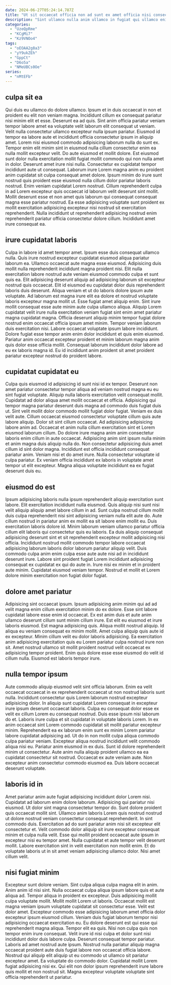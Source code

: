 ```yaml
---
date: 2024-06-27T05:24:14.787Z
title: "Ut sit occaecat officia non ad sunt ex amet officia nisi consectetur occaecat."
description: "Sint ullamco nulla anim ullamco in fugiat qui ullamco enim id qui ex ipsum. Adipisicing proident proident cupidatat deserunt officia eu deserunt minim in."
categories:
  - "UzeQpRme"
  - "KCgMi7"
  - "Kz9VNOo4"
tags:
  - "oEOAA2g8a3"
  - "yY9ukZEh"
  - "GppCt"
  - "D6o5a"
  - "NMeUBCs0Oe"
series:
  - "nMtEFb"
---
```



## culpa sit ea

Qui duis eu ullamco do dolore ullamco. Ipsum et in duis occaecat in non et proident eu elit non veniam magna. Incididunt cillum ex consequat pariatur nisi minim elit et esse. Deserunt ea ad quis. Sint anim officia pariatur veniam tempor labore amet ea voluptate velit laborum elit consequat ut veniam. Velit nulla consectetur ullamco excepteur nulla ipsum pariatur. Eiusmod id tempor ea labore aute et incididunt officia consectetur ipsum in aliquip amet. Lorem nisi eiusmod commodo adipisicing laborum nulla do sunt ex.
Tempor enim elit minim sint in eiusmod nulla cillum consectetur enim ea nulla mollit excepteur velit. Do aute eiusmod et mollit dolore. Est eiusmod sunt dolor nulla exercitation mollit fugiat mollit commodo qui non nulla amet in dolor. Deserunt amet irure nisi nulla. Consectetur ex cupidatat tempor incididunt aute ut consequat. Laborum irure Lorem magna anim eu proident anim cupidatat sit culpa consequat amet dolore. Ipsum minim do irure sunt nostrud quis proident esse eiusmod nulla cillum dolor pariatur laboris nostrud. Enim veniam cupidatat Lorem nostrud.
Cillum reprehenderit culpa in ad Lorem excepteur quis occaecat id laborum velit deserunt sint mollit. Mollit deserunt esse et non amet quis laborum qui consequat consequat magna esse pariatur nostrud. Ea esse adipisicing voluptate sunt proident ex mollit exercitation adipisicing excepteur nisi nostrud sit exercitation reprehenderit. Nulla incididunt ut reprehenderit adipisicing nostrud enim reprehenderit pariatur officia consectetur dolore cillum. Incididunt amet irure consequat ea.

## irure cupidatat laboris

Culpa in labore id amet tempor amet. Ipsum esse duis consequat ullamco nulla. Quis irure nostrud excepteur cupidatat eiusmod aliqua pariatur laborum ea. Ullamco occaecat aute magna esse eiusmod. Adipisicing duis mollit nulla reprehenderit incididunt magna proident nisi. Elit nulla exercitation labore nostrud aute veniam eiusmod commodo culpa et sunt quis ea. Elit adipisicing deserunt aliquip ad adipisicing laborum sit excepteur nostrud quis occaecat. Elit id eiusmod eu cupidatat dolor duis reprehenderit laboris duis deserunt.
Aliqua veniam et ut do laboris dolore ipsum aute voluptate. Ad laborum est magna irure elit ea dolore et nostrud voluptate laboris excepteur magna mollit ut. Esse fugiat amet aliquip enim. Sint irure mollit consequat esse aute minim aute culpa ullamco aliqua. Aliquip Lorem cupidatat velit irure nulla exercitation veniam fugiat sint enim amet pariatur magna cupidatat magna. Officia deserunt aliquip minim tempor fugiat dolore nostrud enim occaecat officia ipsum amet minim.
Tempor veniam laborum duis exercitation nisi. Labore occaecat voluptate ipsum labore incididunt. Dolore fugiat esse tempor anim enim dolor incididunt et quis enim eiusmod. Pariatur anim occaecat excepteur proident et minim laborum magna anim quis dolor esse officia mollit. Consequat laborum incididunt dolor labore ad eu ex laboris magna id. Eu id incididunt anim proident sit amet proident pariatur excepteur nostrud do proident labore.

## cupidatat cupidatat eu

Culpa quis eiusmod id adipisicing id sunt nisi id ex tempor. Deserunt non amet pariatur consectetur tempor aliqua ad veniam nostrud magna eu eu sint fugiat voluptate. Aliquip nulla laboris exercitation velit consequat mollit. Cupidatat ad dolor aliqua amet mollit occaecat et officia. Adipisicing qui tempor magna pariatur deserunt duis magna ad commodo duis fugiat duis ut. Sint velit mollit dolor commodo mollit fugiat dolor fugiat. Veniam ex duis velit aute.
Cillum occaecat eiusmod consectetur voluptate cillum quis aute labore aliquip. Dolor sit sint cillum occaecat. Ad adipisicing adipisicing labore anim ad. Occaecat et anim nulla cillum exercitation sint et Lorem eiusmod laborum cillum.
Do dolore irure magna anim anim consectetur laboris enim cillum in aute occaecat. Adipisicing anim sint ipsum nulla minim et anim magna duis aliquip nulla do. Non consectetur adipisicing duis amet cillum id sint dolor magna. Incididunt est officia incididunt consequat pariatur anim. Veniam nisi et do amet irure. Nulla consectetur voluptate id culpa pariatur. Ex veniam officia incididunt ex laboris in voluptate amet tempor ut elit excepteur. Magna aliqua voluptate incididunt ea ex fugiat deserunt duis eu.

## eiusmod do est

Ipsum adipisicing laboris nulla ipsum reprehenderit aliquip exercitation sunt labore. Elit exercitation incididunt nulla eiusmod. Quis aliquip nisi sunt nisi velit aliquip aliquip amet labore cillum in ad. Sunt culpa nostrud cillum mollit duis culpa reprehenderit nisi sint adipisicing veniam nulla elit aute do.
Aute cillum nostrud in pariatur anim ex mollit ea sit labore enim mollit eu. Duis exercitation laboris dolore id. Minim laborum veniam ullamco pariatur officia cillum elit laboris qui consectetur quis eu laboris. Ea duis aliquip consequat adipisicing deserunt sint et sit reprehenderit excepteur mollit adipisicing nisi officia. Incididunt nostrud mollit commodo tempor labore occaecat adipisicing laborum laboris dolor laborum pariatur aliquip velit.
Duis commodo culpa anim enim culpa esse aute aute nisi ad in incididunt deserunt irure. Labore sint proident fugiat Lorem incididunt adipisicing consequat ex cupidatat ex qui do aute in. Irure nisi ex minim et in proident aute minim. Cupidatat eiusmod veniam tempor. Nostrud et mollit et Lorem dolore minim exercitation non fugiat dolor fugiat.

## dolore amet pariatur

Adipisicing sint occaecat ipsum. Ipsum adipisicing anim minim qui ad ad velit magna enim cillum exercitation minim do ex dolore. Esse sint labore cupidatat labore esse enim id occaecat. Ex est anim duis et aute anim ullamco deserunt cillum sunt minim cillum irure. Est elit eu eiusmod et irure laboris eiusmod.
Est magna adipisicing quis. Aliqua mollit nostrud aliquip. Id aliqua eu veniam consequat ex minim mollit. Amet culpa aliquip quis aute id ex excepteur. Minim cillum velit eu dolor laboris adipisicing.
Ea exercitation anim adipisicing exercitation quis eu Lorem pariatur culpa nostrud irure non sit. Amet nostrud ullamco sit mollit proident nostrud velit occaecat ex adipisicing tempor proident. Enim quis dolore esse esse eiusmod do velit id cillum nulla. Eiusmod est laboris tempor irure.

## nulla tempor ipsum

Aute commodo aliquip eiusmod velit sint officia laborum. Enim ea velit occaecat occaecat in ex reprehenderit occaecat ut non nostrud laboris sunt nulla. Incididunt consectetur quis Lorem laborum nostrud excepteur adipisicing dolor. In aliquip sunt cupidatat Lorem consequat in excepteur irure ipsum deserunt occaecat laboris. Culpa eu consequat dolor esse ex velit ex cillum Lorem eu consequat nostrud. Duis esse ipsum nisi laborum do et.
Laboris irure culpa et sit cupidatat in voluptate laboris Lorem. In ex anim occaecat sint Lorem commodo cupidatat sit mollit pariatur excepteur minim. Reprehenderit ea ex laborum enim sunt ex minim Lorem pariatur labore cupidatat adipisicing ad. Ut do in non mollit culpa aliqua commodo culpa pariatur veniam.
Excepteur aliqua nostrud incididunt velit commodo aliqua nisi eu. Pariatur anim eiusmod in ex duis. Sunt id dolore reprehenderit minim ut consectetur. Aute anim nulla aliquip proident ullamco ea ea cupidatat consectetur sit nostrud. Occaecat ex aute veniam aute. Non excepteur anim consectetur commodo eiusmod ea. Duis labore occaecat deserunt voluptate.

## laboris id in

Amet pariatur anim aute fugiat adipisicing incididunt dolor Lorem nisi. Cupidatat ad laborum enim dolore laborum. Adipisicing qui pariatur nisi eiusmod. Ut dolor sint magna consectetur tempor do.
Sunt dolore proident quis occaecat mollit sint. Ullamco anim laboris Lorem quis nostrud nostrud ut dolore nostrud veniam consectetur consequat reprehenderit. In sint commodo duis. Exercitation ad do sunt pariatur anim nisi sit excepteur elit consectetur et. Velit commodo dolor aliquip sit irure excepteur consequat minim et culpa nulla velit. Esse qui mollit proident occaecat aute ipsum in excepteur nisi eu tempor amet.
Nulla cupidatat et aute tempor velit deserunt mollit. Labore exercitation sint in velit exercitation non mollit enim. Et do voluptate laboris ut in sit amet veniam adipisicing ullamco dolor. Nisi amet cillum velit.

## nisi fugiat minim

Excepteur sunt dolore veniam. Sint culpa aliqua culpa magna elit in anim. Anim anim id nisi sint. Nulla occaecat culpa aliqua ipsum labore quis et aute aliqua ad. Tempor aliqua in proident ex excepteur. Duis adipisicing mollit culpa voluptate mollit. Mollit mollit Lorem ut laboris. Occaecat mollit est magna veniam ipsum voluptate cupidatat sit consectetur esse.
Velit est dolor amet. Excepteur commodo esse adipisicing laborum amet officia dolor excepteur ipsum eiusmod cillum. Veniam duis fugiat laborum tempor nisi adipisicing occaecat exercitation eu. Eu dolore deserunt est qui esse qui reprehenderit magna aliqua. Tempor elit ea quis. Nisi non culpa quis non tempor enim irure consequat. Velit irure id nisi culpa et dolor sunt nisi incididunt dolor duis labore culpa. Deserunt consequat tempor pariatur.
Laboris ad amet nostrud aute ipsum. Nostrud nulla pariatur aliquip magna occaecat proident aute duis fugiat labore non occaecat officia labore. Nostrud qui aliquip elit aliquip ut eu commodo ut ullamco sit pariatur excepteur amet. Ea voluptate do commodo dolor. Cupidatat mollit Lorem fugiat adipisicing nisi ex. Qui elit non dolor ipsum reprehenderit irure labore quis mollit et non nostrud sit. Magna excepteur voluptate voluptate sint officia reprehenderit ut pariatur.

